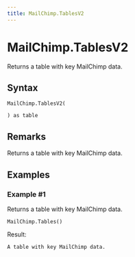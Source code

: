 ```yaml
---
title: MailChimp.TablesV2
---
```


# MailChimp.TablesV2


Returns a table with key MailChimp data.


## Syntax

```powerquery
MailChimp.TablesV2(

) as table
```


## Remarks

Returns a table with key MailChimp data.


## Examples

### Example #1 
Returns a table with key MailChimp data.
```powerquery
MailChimp.Tables()
```

Result: 
```powerquery
A table with key MailChimp data.
```



